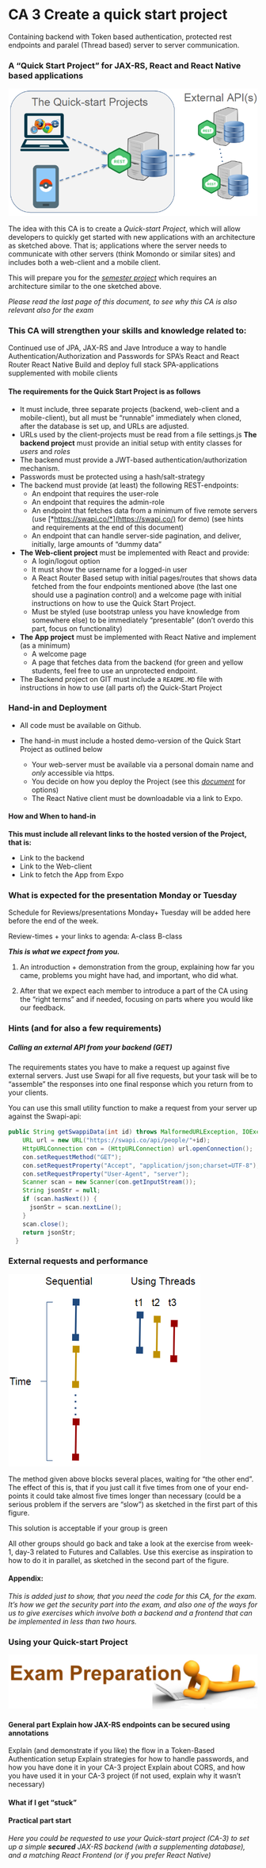 # CA 3 Create a quick start project
Containing backend with Token based authentication, protected rest endpoints and paralel (Thread based) server to server communication.

### A “Quick Start Project” for JAX-RS, React and React Native based applications

![](../media/ca3_web_architecture.png)

The idea with this CA is to create a *Quick-start Project*, which will
allow developers to quickly get started with new applications with an architecture as sketched above. That is; applications where the server
needs to communicate with other servers (think Momondo or similar sites) and includes both a web-client and a mobile client.

This will prepare you for the [*semester
project*](https://docs.google.com/document/d/1RAopyembfCjfyzVu_jRDRKaXU3-IK5I0AggAI1_bwTQ/edit?usp=sharing)
which requires an architecture similar to the one sketched above.

*Please read the last page of this document, to see why this CA is also
relevant also for the exam*

### 

### This CA will strengthen your skills and knowledge related to:
 Continued use of JPA, JAX-RS and Jave
 Introduce a way to handle Authentication/Authorization and Passwords for SPA’s
 React and React Router
 React Native
 Build and deploy full stack SPA-applications supplemented with mobile clients

#### The requirements for the Quick Start Project is as follows

 - It must include, three separate projects (backend, web-client and a mobile-client), but all must be “runnable” immediately when cloned, after the database is set up, and URLs are adjusted.
 - URLs used by the client-projects must be read from a file settings.js
 **The backend project** must provide an initial setup with entity classes for *users* and *roles*
 - The backend must provide a JWT-based authentication/authorization mechanism.
 - Passwords must be protected using a hash/salt-strategy 
 - The backend must provide (at least) the following REST-endpoints:
   - An endpoint that requires the user-role
   - An endpoint that requires the admin-role
   - An endpoint that fetches data from a minimum of five remote servers (use [*https://swapi.co/*](https://swapi.co/)
 for demo) (see hints and requirements at the end of this document)
   - An endpoint that can handle server-side pagination, and deliver, initially, large amounts of “dummy data” 
 - **The Web-client project** must be implemented with React and provide: 
   - A login/logout option
   - It must show the username for a logged-in user
   - A React Router Based setup with initial pages/routes that shows  data fetched from the four endpoints mentioned above (the last one should use a pagination control) and a welcome page with  initial instructions on how to use the Quick Start Project.
   - Must be styled (use bootstrap unless you have knowledge from somewhere else) to be immediately “presentable” (don’t overdo this part, focus on functionality)
 - **The App project** must be implemented with React Native and implement (as a minimum)
   - A welcome page
   - A page that fetches data from the backend (for green and yellow
 students, feel free to use an unprotected endpoint.
 - The Backend project on GIT must include a `README.MD` file with instructions in how to use (all parts of) the Quick-Start Project

### Hand-in and Deployment

 - All code must be available on Github.
 - The hand-in must include a hosted demo-version of the Quick Start Project as outlined below

    - Your web-server must be available via a personal domain name and *only* accessible via https.
    - You decide on how you deploy the Project (see this [*document*](https://docs.google.com/document/d/18mHv36MGK-tFoVXM7-4dXKlURrpbbiOQm4xvWW8iXew/edit?usp=sharing) for options)
   - The React Native client must be downloadable via a link to Expo.

#### How and When to hand-in

**This must include all relevant links to the hosted version of the
Project, that is:**
 - Link to the backend
 - Link to the Web-client
 - Link to fetch the App from Expo

### What is expected for the presentation Monday or Tuesday

Schedule for Reviews/presentations Monday+ Tuesday will be added here
before the end of the week.

Review-times + your links to agenda: A-class B-class

***This is what we expect from you.***

1.  An introduction + demonstration from the group, explaining how far you came, problems you might have had, and important, who did what.

2.  After that we expect each member to introduce a part of the CA using the “right terms” and if needed, focusing on parts where you would like our feedback.

### Hints (and for also a few requirements)

##### Calling an external API from your backend (GET)

The requirements states you have to make a request up against five
external servers. Just use Swapi for all five requests, but your task
will be to “assemble” the responses into one final response which you
return from to your clients.

You can use this small utility function to make a request from your
server up against the Swapi-api:

```java
public String getSwappiData(int id) throws MalformedURLException, IOException{
    URL url = new URL("https://swapi.co/api/people/"+id);
    HttpURLConnection con = (HttpURLConnection) url.openConnection();
    con.setRequestMethod("GET");
    con.setRequestProperty("Accept", "application/json;charset=UTF-8");
    con.setRequestProperty("User-Agent", "server");
    Scanner scan = new Scanner(con.getInputStream());
    String jsonStr = null;
    if (scan.hasNext()) {
      jsonStr = scan.nextLine();
    }
    scan.close();
    return jsonStr;
  }
```

### External requests and performance  

![](../media/ca3_threads.png)

The method given above blocks several places, waiting for “the other
end”. The effect of this is, that if you just call it five times from
one of your end-points it could take almost five times longer than
necessary (could be a serious problem if the servers are “slow”) as
sketched in the first part of this figure.

This solution is acceptable if your group is green

All other groups should go back and take a look at the exercise from
week-1, day-3 related to Futures and Callables. Use this exercise as
inspiration to how to do it in parallel, as sketched in the second part
of the figure.

#### Appendix:

*This is added just to show, that you need the code for this CA, for the
exam. It’s how we get the security part into the exam, and also *one of
the ways* for us to give exercises which involve both a backend and a
frontend that can be implemented in less than two hours.*

### Using your Quick-start Project  
![](../media/image4.png)

#### General part Explain how JAX-RS endpoints can be secured using annotations
 Explain (and demonstrate if you like) the flow in a Token-Based Authentication setup
 Explain strategies for how to handle passwords, and how you have done it in your CA-3 project
 Explain about CORS, and how you have used it in your CA-3 project (if not used, explain why it wasn’t necessary)

#### What if I get “stuck”

#### Practical part start

*Here you could be requested to use your Quick-start project (CA-3) to
set up a simple **secured** JAX-RS backend (with a supplementing
database), and a matching React Frontend (or if you prefer React
Native)*

